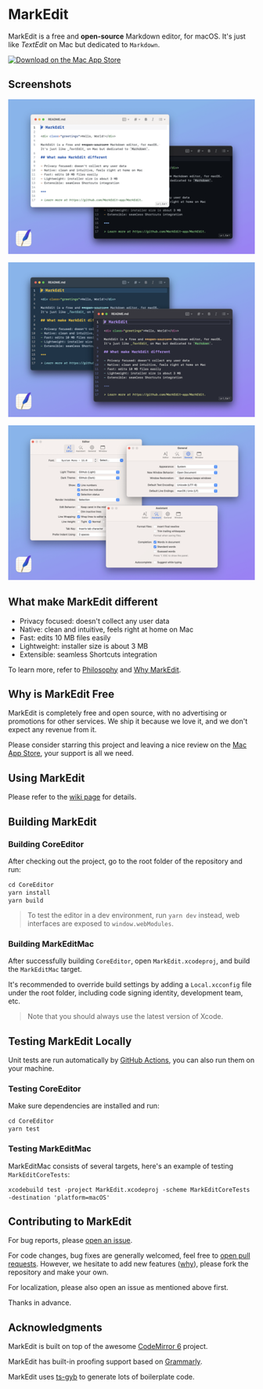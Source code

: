 # MarkEdit

MarkEdit is a free and **open-source** Markdown editor, for macOS. It's just like _TextEdit_ on Mac but dedicated to `Markdown`.

<a href="https://apps.apple.com/app/id1669953820" target="_blank"><img alt="Download on the Mac App Store" src="https://user-images.githubusercontent.com/6745066/216816394-706b5104-42f3-4cc4-96c9-471a9356d1a8.svg"></a>

## Screenshots

![Screenshots 01](/Screenshots/01.png)

![Screenshots 02](/Screenshots/02.png)

![Screenshots 03](/Screenshots/03.png)

## What make MarkEdit different

- Privacy focused: doesn't collect any user data
- Native: clean and intuitive, feels right at home on Mac
- Fast: edits 10 MB files easily
- Lightweight: installer size is about 3 MB
- Extensible: seamless Shortcuts integration

To learn more, refer to [Philosophy](https://github.com/MarkEdit-app/MarkEdit/wiki/Philosophy) and [Why MarkEdit](https://github.com/MarkEdit-app/MarkEdit/wiki/Why-MarkEdit).

## Why is MarkEdit Free

MarkEdit is completely free and open source, with no advertising or promotions for other services. We ship it because we love it, and we don't expect any revenue from it.

Please consider starring this project and leaving a nice review on the [Mac App Store](https://markedit.app), your support is all we need.

## Using MarkEdit

Please refer to the [wiki page](https://github.com/MarkEdit-app/MarkEdit/wiki) for details.

## Building MarkEdit

### Building CoreEditor

After checking out the project, go to the root folder of the repository and run:

```
cd CoreEditor
yarn install
yarn build
```

> To test the editor in a dev environment, run `yarn dev` instead, web interfaces are exposed to `window.webModules`.

### Building MarkEditMac

After successfully building `CoreEditor`, open `MarkEdit.xcodeproj`, and build the `MarkEditMac` target.

It's recommended to override build settings by adding a `Local.xcconfig` file under the root folder, including code signing identity, development team, etc.

> Note that you should always use the latest version of Xcode.

## Testing MarkEdit Locally

Unit tests are run automatically by [GitHub Actions](https://github.com/MarkEdit-app/MarkEdit/actions), you can also run them on your machine.

### Testing CoreEditor

Make sure dependencies are installed and run:

```
cd CoreEditor
yarn test
```

### Testing MarkEditMac

MarkEditMac consists of several targets, here's an example of testing `MarkEditCoreTests`:

```
xcodebuild test -project MarkEdit.xcodeproj -scheme MarkEditCoreTests -destination 'platform=macOS'
```

## Contributing to MarkEdit

For bug reports, please [open an issue](https://github.com/MarkEdit-app/MarkEdit/issues/new).

For code changes, bug fixes are generally welcomed, feel free to [open pull requests](https://github.com/MarkEdit-app/MarkEdit/compare). However, we hesitate to add new features ([why](https://github.com/MarkEdit-app/MarkEdit/wiki/Why-MarkEdit#feature-poor)), please fork the repository and make your own.

For localization, please also open an issue as mentioned above first.

Thanks in advance.

## Acknowledgments

MarkEdit is built on top of the awesome [CodeMirror 6](https://codemirror.net/) project.

MarkEdit has built-in proofing support based on [Grammarly](https://grammarly.com/).

MarkEdit uses [ts-gyb](https://github.com/microsoft/ts-gyb) to generate lots of boilerplate code.
